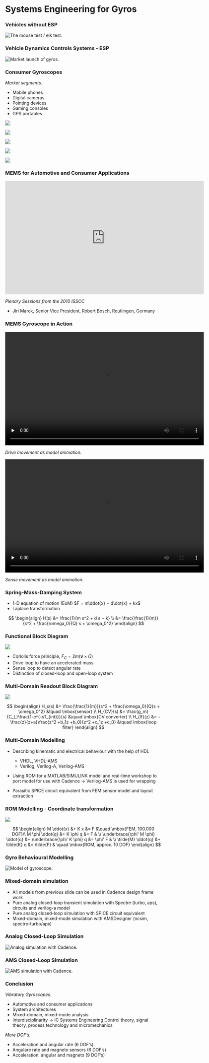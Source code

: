<!-- !split -->
<!-- jupyter-book 02_lec.md -->
# Systems Engineering for Gyros

<!-- !split -->
### Vehicles without ESP

<!-- <img src="../../lecture/doconce/fig/lec2_moose.png" width="400"><p><em>The moose test / elk test. <div id="fig:elk-test"></div></em></p> -->
![<p><em>The moose test / elk test. <div id="fig:elk-test"></div></em></p>](../../lecture/doconce/fig/lec2_moose.png)

<!-- !split -->
### Vehicle Dynamics Controls Systems - ESP

<!-- <img src="../../lecture/doconce/fig/lec2_esp.png" width="400"><p><em>Market launch of gyros. <div id="fig:market-launch"></div></em></p> -->
![<p><em>Market launch of gyros. <div id="fig:market-launch"></div></em></p>](../../lecture/doconce/fig/lec2_esp.png)

<!-- !split -->
### Consumer Gyroscopes

*Market segments.* 
* Mobile phones
* Digital cameras
* Pointing devices
* Gaming consoles
* GPS portables



<!-- <img src="./fig/lec2_ipad.png" width="300"> -->
![](./fig/lec2_ipad.png)

<!-- <img src="./fig/lec2_samsung.png" width="200"> -->
![](./fig/lec2_samsung.png)

<!-- <img src="./fig/lec2_garmin.png" width="300"> -->
![](./fig/lec2_garmin.png)

<!-- <img src="./fig/lec2_ixus.png" width="200"> -->
![](./fig/lec2_ixus.png)

<!-- <img src="./fig/lec2_wii.png" width="300"> -->
![](./fig/lec2_wii.png)

<!-- !split -->

### MEMS for Automotive and Consumer Applications


<iframe width="640" height="365" src="https://www.youtube.com/embed/5MKnlsLtK34" frameborder="0" allowfullscreen></iframe>

<p><em>Plenary Sessions from the 2010 ISSCC</em></p>



* Jiri Marek, Senior Vice President, Robert Bosch, Reutlingen, Germany

<!-- !split -->
### MEMS Gyroscope in Action


<div>
<video loop controls width='640' height='365' preload='none'>
    <source src='../../lecture/doconce/mov/lec2_mm3drive.mp4'  type='video/mp4;  codecs="avc1.42E01E, mp4a.40.2"'>
</video>
</div>
<p><em>Drive movement as model animation.</em></p>

<!-- Issue warning if in a Safari browser -->
<script language="javascript">
if (!!(window.safari)) {
  document.write("<div style=\"width:95%%; padding:10px; border:1px solid #100; border-radius:4px;\"><p><font color=\"red\">The above movie will not play in Safari - use Chrome, Firefox, or Opera.</font></p></div>")}
</script>




<div>
<video loop controls width='640' height='365' preload='none'>
    <source src='../../lecture/doconce/mov/lec2_mm3sense.mp4'  type='video/mp4;  codecs="avc1.42E01E, mp4a.40.2"'>
</video>
</div>
<p><em>Sense movement as model animation.</em></p>

<!-- Issue warning if in a Safari browser -->
<script language="javascript">
if (!!(window.safari)) {
  document.write("<div style=\"width:95%%; padding:10px; border:1px solid #100; border-radius:4px;\"><p><font color=\"red\">The above movie will not play in Safari - use Chrome, Firefox, or Opera.</font></p></div>")}
</script>



<!-- !split -->
### Spring-Mass-Damping System

* 1-D equation of motion (EoM) $F = m\ddot{x} + d\dot{x} + kx$
* Laplace transformation

$$
\begin{align}
H(s) &= \frac{1}{m s^2 +  d s + k} \\
     &= \frac{\frac{1}{m}}{s^2 + \frac{\omega_0}{Q} s + \omega_0^2}
\end{align}
$$

<!-- !split -->
### Functional Block Diagram
<!-- <img src="./fig/lec2_gyroblock.png" width="300"> -->
![](./fig/lec2_gyroblock.png)

* Coriolis force principle, $F_C = 2 m \left(\mathbf{v} \times \Omega \right)$
* Drive loop to have an accelerated mass
* Sense loop to detect angular rate
* Distinction of closed-loop and open-loop system

<!-- !split -->
### Multi-Domain Readout Block Diagram
<!-- <img src="./fig/lec2_sdsystem.png" width="300"> -->
![](./fig/lec2_sdsystem.png)

$$
\begin{align}
H_s(s) &= \frac{\frac{1}{m}}{s^2 + \frac{\omega_0}{Q}s + \omega_0^2} &\quad \mbox{sensor} \\
H_{CV}(s) &= \frac{g_m}{C_L}\frac{1-e^{-sT_{int}}}{s} &\quad \mbox{CV converter} \\
H_{lf}(z) &= -\frac{z}{z+a}\frac{z^2 +b_1z +b_0}{z^2 +c_1z +c_0} &\quad \mbox{loop filter}
\end{align}
$$

<!-- !split -->
### Multi-Domain Modelling

* Describing kinematic and electrical behaviour with the help of HDL
  * VHDL, VHDL-AMS
  * Verilog, Verilog-A, Verilog-AMS

* Using ROM for a MATLAB/SIMULINK model and real-time workshop to port model for use with Cadence $\rightarrow$ Verilog-AMS is used for wrapping
* Parasitic SPICE circuit equivalent from FEM sensor model and layout extraction

<!-- !split -->
### ROM Modelling - Coordinate transformation
<!-- <img src="./fig/lec2_rom.png" width="300"> -->
![](./fig/lec2_rom.png)

$$
\begin{align}
    M \ddot{x} &+ K x &= F &\quad \mbox{FEM, 100.000 DOF}\\
    M \phi \ddot{q} &+ K \phi q &= F & \\
    \underbrace{\phi' M \phi} \ddot{q} &+ \underbrace{\phi' K \phi} q &= \phi' F & \\
    \tilde{M} \ddot{q} &+ \tilde{K} q &= \tilde{F} & \quad \mbox{ROM, approx. 10 DOF}
\end{align}
$$

<!-- !split -->
### Gyro Behavioural Modelling

<!-- <img src="../../lecture/doconce/fig/lec2_gyromodel.png" height="400"><p><em>Model of gyroscope.</em></p> -->
![<p><em>Model of gyroscope.</em></p>](../../lecture/doconce/fig/lec2_gyromodel.png)

<!-- !split -->
### Mixed-domain simulation
* All models from previous slide can be used in Cadence design frame work
* Pure analog closed-loop transient simulation with Spectre (turbo, aps), circuits and verilog-a model
* Pure analog closed-loop simulation with SPICE circuit equivalent
* Mixed-domain, mixed-mode simulation with AMSDesigner (ncsim, spectre-turbo/aps)

<!-- !split -->
### Analog Closed-Loop Simulation

<!-- <img src="../../lecture/doconce/fig/lec2_analogsim.png" height="400"><p><em>Analog simulation with Cadence.</em></p> -->
![<p><em>Analog simulation with Cadence.</em></p>](../../lecture/doconce/fig/lec2_analogsim.png)

<!-- !split -->
### AMS Closed-Loop Simulation

<!-- <img src="../../lecture/doconce/fig/lec2_amssim.png" width="400"><p><em>AMS simulation with Cadence.</em></p> -->
![<p><em>AMS simulation with Cadence.</em></p>](../../lecture/doconce/fig/lec2_amssim.png)

<!-- !split -->
### Conclusion
*Vibratory Gyroscopes.* 
* Automotive and consumer applications
* System architectures
* Mixed-domain, mixed-mode analysis
* Interdisciplinarity $\rightarrow$ IC Systems Engineering  Control theory, signal theory, process technology and micromechanics



*More DOF’s.* 
* Acceleration and angular rate (6 DOF’s)
* Angulare rate and magneto sensors (6 DOF’s)
* Acceleration, angular and magneto (9 DOF’s)



<!-- !split -->
